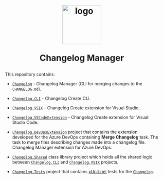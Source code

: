 <h1 align="center">
  <a style="display: inline-block;" href="https://enterwell.net" target="_blank">
    <picture>
      <source media="(prefers-color-scheme: dark)" srcset="https://enterwell.net/wp-content/uploads/2023/05/ew-logomark-color-negative-128.x48680.png">
      <img width="128" height="128" alt="logo" src="https://enterwell.net/wp-content/uploads/2023/05/ew-logomark-color-positive-128.x48680.png">
    </picture>
  </a>
  
  <p>Changelog Manager</p>
</h1>

This repository contains:
+ [`Changelog`](Enterwell.CI.Changelog) - Changelog Manager (CLI for merging changes to the `CHANGELOG.md`).

+ [`Changelog.CLI`](Enterwell.CI.Changelog.CLI) - Changelog Create CLI.

+ [`Changelog.VSIX`](Enterwell.CI.Changelog.VSIX) - Changelog Create extension for Visual Studio.

+ [`Changelog.VSCodeExtension`](Enterwell.CI.Changelog.VSCodeExtension) - Changelog Create extension for Visual Studio Code.

+ [`Changelog.DevOpsExtension`](Enterwell.CI.Changelog.DevOpsExtension) project that contains the extension developed for the Azure DevOps containing **Merge Changelog** task. The task to merge files describing changes made into a changelog file. Changelog Manager extension for Azure DevOps.

+ [`Changelog.Shared`](Enterwell.CI.Changelog.Shared) class library project which holds all the shared logic between [`Changelog.CLI`](Enterwell.CI.Changelog.CLI) and [`Changelog.VSIX`](Enterwell.CI.Changelog.VSIX) projects.

+ [`Changelog.Tests`](Enterwell.CI.Changelog.Tests) project that contains [xUnit.net](https://xunit.net/) tests for the [`Changelog`](Enterwell.CI.Changelog).